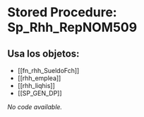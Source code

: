 # Stored Procedure: Sp_Rhh_RepNOM509

## Usa los objetos:
- [[fn_rhh_SueldoFch]]
- [[rhh_emplea]]
- [[rhh_liqhis]]
- [[SP_GEN_DP]]

*No code available.*
